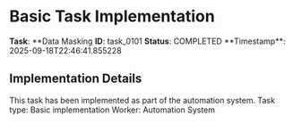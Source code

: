 # Basic Task Implementation

**Task**: **Data Masking
**ID**: task_0101
**Status**: COMPLETED
**Timestamp\*\*: 2025-09-18T22:46:41.855228

## Implementation Details

This task has been implemented as part of the automation system.
Task type: Basic implementation
Worker: Automation System
